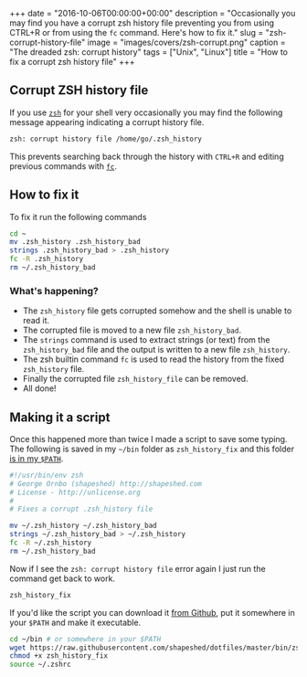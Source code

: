 +++
date = "2016-10-06T00:00:00+00:00"
description = "Occasionally you may find you have a corrupt zsh history file preventing you from using CTRL+R or from using the `fc` command. Here's how to fix it."
slug = "zsh-corrupt-history-file"
image = "images/covers/zsh-corrupt.png"
caption = "The dreaded zsh: corrupt history"
tags = ["Unix", "Linux"]
title = "How to fix a corrupt zsh history file"
+++

## Corrupt ZSH history file

If you use [`zsh`][1] for your shell very occasionally you may find the
following message appearing indicating a corrupt history file.

```sh
zsh: corrupt history file /home/go/.zsh_history
```

This prevents searching back through the history with `CTRL+R` and editing
previous commands with [`fc`][2].

## How to fix it

To fix it run the following commands

```sh
cd ~
mv .zsh_history .zsh_history_bad
strings .zsh_history_bad > .zsh_history
fc -R .zsh_history
rm ~/.zsh_history_bad

```

### What's happening?

- The `zsh_history` file gets corrupted somehow and the shell is unable to read
  it.
- The corrupted file is moved to a new file `zsh_history_bad`.
- The `strings` command is used to extract strings (or text) from the
  `zsh_history_bad` file and the output is written to a new file `zsh_history`.
- The zsh builtin command `fc` is used to read the history from the fixed
  `zsh_history` file.
- Finally the corrupted file `zsh_history_file` can be removed.
- All done!

## Making it a script

Once this happened more than twice I made a script to save some typing. The
following is saved in my `~/bin` folder as `zsh_history_fix` and this folder [is
in my `$PATH`][3].

```sh
#!/usr/bin/env zsh
# George Ornbo (shapeshed) http://shapeshed.com
# License - http://unlicense.org
#
# Fixes a corrupt .zsh_history file

mv ~/.zsh_history ~/.zsh_history_bad
strings ~/.zsh_history_bad > ~/.zsh_history
fc -R ~/.zsh_history
rm ~/.zsh_history_bad
```

Now if I see the `zsh: corrupt history file` error again I just run the command
get back to work.

```sh
zsh_history_fix
```

If you'd like the script you can download it [from Github][4], put it somewhere
in your `$PATH` and make it executable.

```sh
cd ~/bin # or somewhere in your $PATH
wget https://raw.githubusercontent.com/shapeshed/dotfiles/master/bin/zsh_history_fix
chmod +x zsh_history_fix
source ~/.zshrc
```

[1]: http://www.zsh.org/
[2]: https://shapeshed.com/unix-fc/
[3]: https://shapeshed.com/using-custom-shell-scripts-on-osx-or-linux/
[4]:
  https://raw.githubusercontent.com/shapeshed/dotfiles/master/bin/zsh_history_fix
